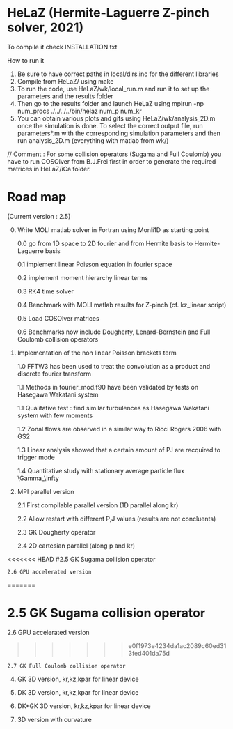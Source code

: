 # HeLaZ (Hermite-Laguerre Z-pinch solver, 2021)
To compile it check INSTALLATION.txt

How to run it

1. Be sure to have correct paths in local/dirs.inc for the different libraries
2. Compile from HeLaZ/ using make
3. To run the code, use HeLaZ/wk/local_run.m and run it to set up the parameters and the results folder
4. Then go to the results folder and launch HeLaZ using mpirun -np num_procs ./../../../bin/helaz num_p num_kr
5. You can obtain various plots and gifs using HeLaZ/wk/analysis_2D.m once the simulation is done. To select the correct output file, run parameters*.m with the corresponding simulation parameters and then run analysis_2D.m (everything with matlab from wk/)

// Comment : For some collision operators (Sugama and Full Coulomb) you have to run COSOlver from B.J.Frei first in order to generate the required matrices in HeLaZ/iCa folder.

# Road map
(Current version : 2.5)

0. Write MOLI matlab solver in Fortran using Monli1D as starting point

	0.0 go from 1D space to 2D fourier and from Hermite basis to Hermite-Laguerre basis

	0.1 implement linear Poisson equation in fourier space

	0.2 implement moment hierarchy linear terms

	0.3 RK4 time solver

	0.4 Benchmark with MOLI matlab results for Z-pinch (cf. kz_linear script)

	0.5 Load COSOlver matrices

	0.6 Benchmarks now include Dougherty, Lenard-Bernstein and Full Coulomb collision operators

1. Implementation of the non linear Poisson brackets term

	1.0 FFTW3 has been used to treat the convolution as a product and discrete fourier transform

	1.1 Methods in fourier_mod.f90 have been validated by tests on Hasegawa Wakatani system

	1.1 Qualitative test : find similar turbulences as Hasegawa Wakatani system with few moments

	1.2 Zonal flows are observed in a similar way to Ricci Rogers 2006 with GS2

	1.3 Linear analysis showed that a certain amount of PJ are recquired to trigger mode

	1.4 Quantitative study with stationary average particle flux \Gamma_\infty

2. MPI parallel version

	2.1 First compilable parallel version (1D parallel along kr)

	2.2 Allow restart with different P,J values (results are not concluents)

	2.3 GK Dougherty operator

	2.4 2D cartesian parallel (along p and kr)

<<<<<<< HEAD
#2.5 GK Sugama collision operator

	2.6 GPU accelerated version
=======
#	2.5 GK Sugama collision operator

  2.6 GPU accelerated version
>>>>>>> e0f1973e4234da1ac2089c60ed313fed401da75d

	2.7 GK Full Coulomb collision operator

4. GK 3D version, kr,kz,kpar for linear device

5. DK 3D version, kr,kz,kpar for linear device

6. DK+GK 3D version, kr,kz,kpar for linear device

7. 3D version with curvature
